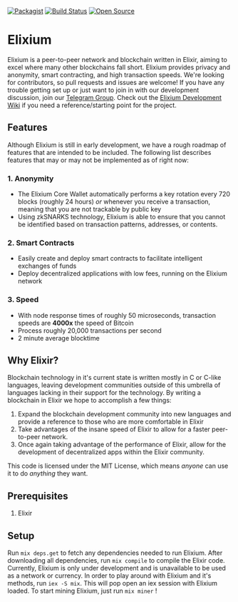 [![Packagist](https://img.shields.io/badge/license-MIT-blue.svg)]()
[![Build Status](https://travis-ci.org/UltraDark/ultradark_core.svg?branch=master)](https://travis-ci.org/UltraDark/ultradark_core)
[![Open Source](https://camo.githubusercontent.com/4fbc32cb2d4084799ae1d2a27995f5cc1fd17b7f/68747470733a2f2f6261646765732e66726170736f66742e636f6d2f6f732f76322f6f70656e2d736f757263652e706e673f763d313033)]()

# Elixium
Elixium is a peer-to-peer network and blockchain written in Elixir, aiming to excel where many other blockchains fall short. Elixium provides privacy and anonymity, smart contracting, and high transaction speeds. We're looking for contributors, so pull requests and issues are welcome! If you have any trouble getting set up or just want to join in with
our development discussion, join our [Telegram Group](tm.me/elixiumnetwork). Check out the [Elixium Development Wiki](https://github.com/ElixiumNetwork/elixium_core/wiki) if
you need a reference/starting point for the project.

## Features
Although Elixium is still in early development, we have a rough roadmap of features that are intended to be included. The following list describes features that may or may not be
implemented as of right now:

### 1. Anonymity
  * The Elixium Core Wallet automatically performs a key rotation every 720 blocks (roughly 24 hours) _or_ whenever you receive a transaction, meaning that you are not trackable by public key
  * Using zkSNARKS technology, Elixium is able to ensure that you cannot be identified based on transaction patterns, addresses, or contents.
### 2. Smart Contracts
  * Easily create and deploy smart contracts to facilitate intelligent exchanges of funds
  * Deploy decentralized applications with low fees, running on the Elixium network
### 3. Speed
  * With node response times of roughly 50 microseconds, transaction speeds are **4000x** the speed of Bitcoin
  * Process roughly 20,000 transactions per second
  * 2 minute average blocktime

## Why Elixir?
Blockchain technology in it's current state is written mostly in C or C-like languages, leaving development communities outside of this umbrella of languages
lacking in their support for the technology. By writing a blockchain in Elixir we hope to accomplish a few things:

1. Expand the blockchain development community into new languages and provide a reference to those who are more comfortable in Elixir
2. Take advantages of the insane speed of Elixir to allow for a faster peer-to-peer network.
3. Once again taking advantage of the performance of Elixir, allow for the development of decentralized apps within the Elixir community.

This code is licensed under the MIT License, which means _anyone_ can use it to do _anything_ they want.

## Prerequisites
1. Elixir

## Setup
Run `mix deps.get` to fetch any dependencies needed to run Elixium. After downloading all dependencies, run `mix compile` to compile the Elixir code. Currently,
Elixium is only under development and is unavailable to be used as a network or currency. In order to play around with Elixium and it's methods, run `iex -S mix`. This
will pop open an iex session with Elixium loaded. To start mining Elixium, just run `mix miner` !
